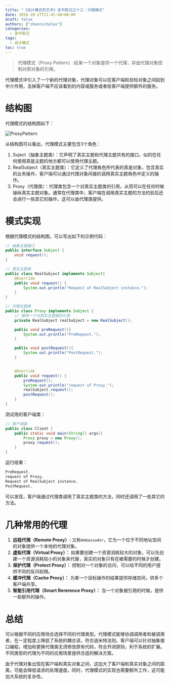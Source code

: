 ```yaml
---
title: "《设计模式的艺术》读书笔记之十三：代理模式"
date: 2018-10-27T21:41:48+08:00
draft: false
authors: ["zhannicholas"]
categories:
  - 读书笔记
tags:
  - 设计模式
toc: true
---
```


> 代理模式（Proxy Pattern）:给某一个对象提供一个代理，并由代理对象控制对原对象的引用。

代理模式中引入了一个新的代理对象，代理对象可以在客户端和目标对象之间起到中介作用，去掉客户端不应该看到的内容或服务或者给客户端提供额外的服务。

# 结构图

代理模式的结构图如下：

![ProxyPattern](/images/design-patterns/ProxyPattern.jpg "代理模式结构图")

从结构图可以看出，代理模式主要包含3个角色：

1. Suject（抽象主题类）：它声明了真实主题和代理主题共有的接口，似的在任何使用真是主题的地方都可以使用代理主题。
2. RealSubject（真实主题类）：它定义了代理角色所代表的真是对象，包含真实的业务操作，客户端可以通过代理对象间接的调用真实主题角色中定义的操作。
3. Proxy（代理类）：代理类包含一个对真实主题类的引用，从而可以在任何时候操纵真实主题对象。通常在代理类中，客户端在调用真实主题的方法的前后还会进行一些其它的操作，这可以由代理类提供。

# 模式实现

根据代理模式的结构图，可以写出如下的示例代码：

```Java
// 抽象主题接口
public interface Subject {
    void request();
}
```

```Java
// 真实主题类
public class RealSubject implements Subject{
    @Override
    public void request() {
        System.out.println("Request of RealSubject instance.");
    }
}
```

```Java
// 代理主题类
public class Proxy implements Subject {
    // 维持一个对真实主题类的引用
    private RealSubject realSubject = new RealSubject();

    public void preRequest(){
        System.out.println("PreRequest.");
    }

    public void postRequest(){
        System.out.println("PostRequest.");
    }


    @Override
    public void request() {
        preRequest();
        System.out.println("request of Proxy.");
        realSubject.request();
        postRequest();
    }
}
```

测试用的客户端类：

```Java
// 客户端类
public class Client {
    public static void main(String[] args){
        Proxy proxy = new Proxy();
        proxy.request();
    }
}
```

运行结果：

```txt
PreRequest.
request of Proxy.
Request of RealSubject instance.
PostRequest.
```

可以发现，客户端通过代理类调用了真实主题类的方法，同时还调用了一些其它的方法。

# 几种常用的代理

1. **远程代理（Remote Proxy）:** 又称`Ambassador`，它为一个位于不同地址空间的对象提供一个本地的代理对象。
2. **虚拟代理（Virtual Proxy）：** 如果要创建一个资源消耗较大的对象，可以先创建一个资源消耗较小的对象来代替，真实的对象只有在被需要的时候才创建。
3. **保护代理（Protect Proxy）：** 控制对一个对象的访问，可以给不同的用户提供不同的反问权限。
4. **缓冲代理（Cache Procy）：** 为某一个目标操作的结果提供存储空间，供多个客户端共享。
5. **智能引用代理（Smart Rererence Proxy）：** 当一个对象被引用的时候，提供一些额外的操作。

# 总结

可以根据不同的应用场合选择不同的代理类型。代理模式能够协调调用者和被调用者，在一定程度上降低了系统的耦合读，符合迪米特法则。客户端可以针对抽象接口编程，增加和更换代理类无须修改原有代码，符合开闭原则，利于系统的扩展。不同类型的代理为不同的应用场景提供合适的解决方案。

由于代理对象出现在客户端和真实对象之间，这加大了客户端和真实对象之间的距离，可能会降低请求的处理速度。同时，代理模式的实现也需要额外工作，这可能加大系统的复杂性。